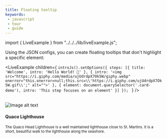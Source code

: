 ```yaml
---
title: Floating tooltip
keywords:
 - javascript
 - tour
 - guide
---
```


import { LiveExample } from "../../../lib/liveExample.js";

Using the JSON configs, you can create floating tooltips that don't highlight a specific element:

<LiveExample children={
`introJs().setOptions({
  steps: [{
    title: 'Welcome',
    intro: 'Hello World! 👋'
  },
  {
    intro: '<img src="https://i.giphy.com/media/ujUdrdpX7Ok5W/giphy.webp" onerror="this.onerror=null;this.src=\\'https://i.giphy.com/ujUdrdpX7Ok5W.gif\\';" alt="">'
  },
  {
    element: document.querySelector('.card-demo'),
    intro: 'This step focuses on an element'
  }]
});
`
} />

<br/>

<div class="demo-container">
    <div class="card-demo" style={{width: '300px'}}>
      <div class="card shadow--md">
        <div class="card__image">
          <img
            src="https://images.unsplash.com/photo-1506624183912-c602f4a21ca7?ixlib=rb-1.2.1&amp;ixid=eyJhcHBfaWQiOjEyMDd9&amp;auto=format&amp;fit=crop&amp;w=800&amp;q=60"
            alt="Image alt text"
            title="Logo Title Text 1"
          />
        </div>
        <div class="card__body">
          <h4>Quaco Lighthouse</h4>
          <small>
            The Quaco Head Lighthouse is a well maintained lighthouse close to St.
            Martins. It is a short, beautiful walk to the lighthouse along the
            seashore.
          </small>
        </div>
      </div>
    </div>
</div>
